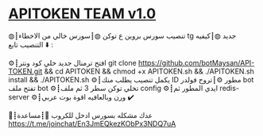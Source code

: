 # [APITOKEN TEAM v1.0](https://t.me/vip_api)
 

◍┋تنصيب سورس بروين ع توكن 
◍┋سورس خالي من الاخطاء tg جديد
◍┋كيفيه التنصيب تابع ⬇️ : 

⚙┋افتح ترمنال جديد خلي كود ونتر
git clone https://github.com/botMaysan/API-TOKEN.git && cd APITOKEN && chmod +x APITOKEN.sh && ./APITOKEN.sh install && ./APITOKEN.sh 
⚙┋يكمل تنصيب يطلب منك ID مطور
⚙┋تروح فولدر bot تفتح ملف bot
⚙┋تخلي توكن سطر 3 ثم ملف config
⚙┋ايدي المطور ثم redis-server 
⚙┋ورن وبالعافيه اقوة بوت عربي ✔️

🎈┋عدك مشكله بسورس ادخل للكروب
🎈┋مساعدة https://t.me/joinchat/En3JmEQkezKObPx3NDQ7uA
